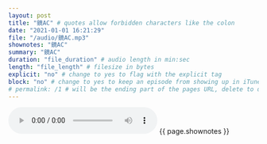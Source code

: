 ```yaml
---
layout: post
title: "鏡AC" # quotes allow forbidden characters like the colon
date: "2021-01-01 16:21:29"
file: "/audio/鏡AC.mp3"
shownotes: "鏡AC"
summary: "鏡AC"
duration: "file_duration" # audio length in min:sec
length: "file_length" # filesize in bytes
explicit: "no" # change to yes to flag with the explicit tag
block: "no" # change to yes to keep an episode from showing up in iTunes
# permalink: /1 # will be the ending part of the pages URL, delete to default to the title
---
```


<audio controls>
<source src="{{site.url}}{{site.baseurl}}{{ page.file }}" type="audio/x-mp3">
Your browser does not support the audio element.
</audio>
{{ page.shownotes }}
